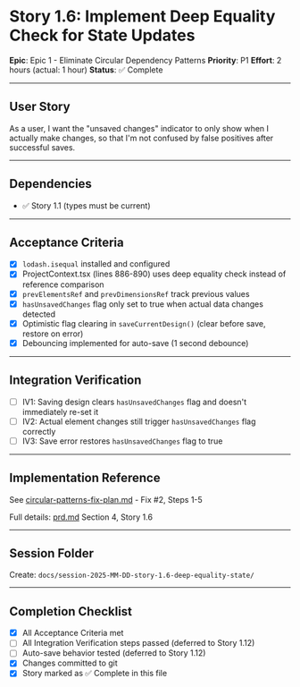 # Story 1.6: Implement Deep Equality Check for State Updates

**Epic**: Epic 1 - Eliminate Circular Dependency Patterns
**Priority**: P1
**Effort**: 2 hours (actual: 1 hour)
**Status**: ✅ Complete

---

## User Story

As a user,
I want the "unsaved changes" indicator to only show when I actually make changes,
so that I'm not confused by false positives after successful saves.

---

## Dependencies

- ✅ Story 1.1 (types must be current)

---

## Acceptance Criteria

- [x] `lodash.isequal` installed and configured
- [x] ProjectContext.tsx (lines 886-890) uses deep equality check instead of reference comparison
- [x] `prevElementsRef` and `prevDimensionsRef` track previous values
- [x] `hasUnsavedChanges` flag only set to true when actual data changes detected
- [x] Optimistic flag clearing in `saveCurrentDesign()` (clear before save, restore on error)
- [x] Debouncing implemented for auto-save (1 second debounce)

---

## Integration Verification

- [ ] IV1: Saving design clears `hasUnsavedChanges` flag and doesn't immediately re-set it
- [ ] IV2: Actual element changes still trigger `hasUnsavedChanges` flag correctly
- [ ] IV3: Save error restores `hasUnsavedChanges` flag to true

---

## Implementation Reference

See [circular-patterns-fix-plan.md](../circular-patterns-fix-plan.md) - Fix #2, Steps 1-5

Full details: [prd.md](../prd.md) Section 4, Story 1.6

---

## Session Folder

Create: `docs/session-2025-MM-DD-story-1.6-deep-equality-state/`

---

## Completion Checklist

- [x] All Acceptance Criteria met
- [ ] All Integration Verification steps passed (deferred to Story 1.12)
- [ ] Auto-save behavior tested (deferred to Story 1.12)
- [x] Changes committed to git
- [x] Story marked as ✅ Complete in this file
